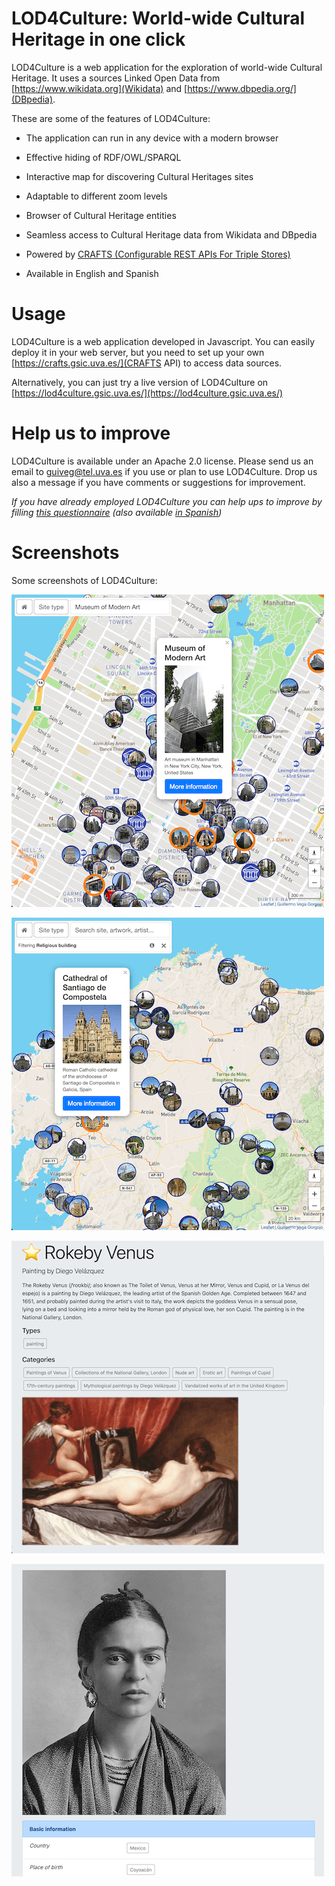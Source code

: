 LOD4Culture: World-wide Cultural Heritage in one click
==========
LOD4Culture is a web application for the exploration of world-wide Cultural Heritage. It uses a sources Linked Open Data 
from [https://www.wikidata.org](Wikidata) and [https://www.dbpedia.org/](DBpedia). 

These are some of the features of LOD4Culture:

* The application can run in any device with a modern browser

* Effective hiding of RDF/OWL/SPARQL

* Interactive map for discovering Cultural Heritages sites

* Adaptable to different zoom levels

* Browser of Cultural Heritage entities

* Seamless access to Cultural Heritage data from Wikidata and DBpedia

* Powered by [CRAFTS (Configurable REST APIs For Triple Stores)](https://crafts.gsic.uva.es/)

* Available in English and Spanish


Usage
==========
LOD4Culture is a web application developed in Javascript. You can easily deploy it in your web server, 
but you need to set up your own [https://crafts.gsic.uva.es/](CRAFTS API) to access data sources.

Alternatively, you can just try a live version of LOD4Culture on [https://lod4culture.gsic.uva.es/](https://lod4culture.gsic.uva.es/)


Help us to improve
==========
LOD4Culture is available under an Apache 2.0 license. Please send us an email to [guiveg@tel.uva.es](mailto:guiveg@tel.uva.es) 
if you use or plan to use LOD4Culture. Drop us also a message if you have comments or suggestions for improvement.

*If you have already employed LOD4Culture you can help ups to improve by filling [this questionnaire](https://docs.google.com/forms/d/e/1FAIpQLSegclfrxDUysX32lDYajA4uYlCol1RuIgHXhpae-jWK2ocrmQ/viewform?usp=sf_link) 
(also available [in Spanish](https://docs.google.com/forms/d/e/1FAIpQLScSoceY0kEaKCoN5xjofzLGpwT6fswV9H-E1S_X5jxv1nF9CQ/viewform?usp=sf_link))*


Screenshots
==========
Some screenshots of LOD4Culture:

![screenshot 1](/app/images/snapshot1.png)

![screenshot 2](/app/images/snapshot2.png)

![screenshot 3](/app/images/snapshot3.png)

![screenshot 4](/app/images/snapshot4.png)